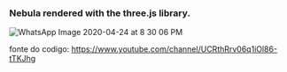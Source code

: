 ### Nebula rendered with the three.js library.

![WhatsApp Image 2020-04-24 at 8 30 06 PM](https://user-images.githubusercontent.com/34001403/80313882-37ef7080-87c4-11ea-981e-845b9f269615.jpeg)


fonte do codigo: https://www.youtube.com/channel/UCRthRrv06q1iOl86-tTKJhg
